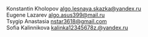 Konstantin Kholopov algo.lesnaya.skazka@yandex.ru<br>
Eugene Lazarev algo.asus399@mail.ru<br>
Tsygip Anastasia nstar3618@gmail.com<br>
Sofia Kalinnikova kalinka12345678z.@yandex.ru<br>
